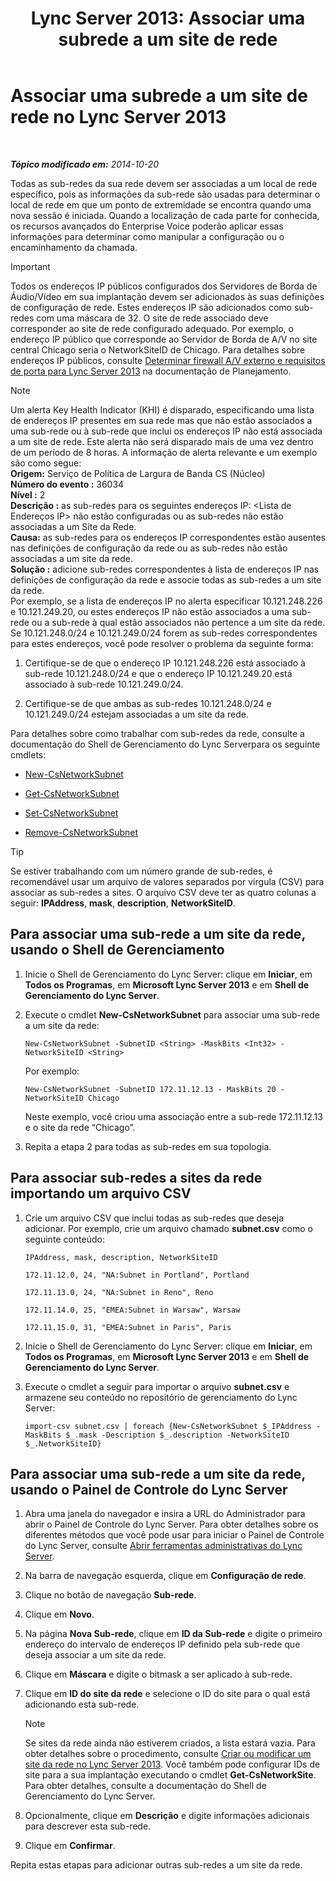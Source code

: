 ﻿---
title: 'Lync Server 2013: Associar uma subrede a um site de rede'
TOCTitle: Associar uma subrede a um site de rede
ms:assetid: aa69e3ac-542a-4ba1-9582-2e6bee29f633
ms:mtpsurl: https://technet.microsoft.com/pt-br/library/Gg412804(v=OCS.15)
ms:contentKeyID: 49307748
ms.date: 05/19/2016
mtps_version: v=OCS.15
ms.translationtype: HT
---

# Associar uma subrede a um site de rede no Lync Server 2013

 

_**Tópico modificado em:** 2014-10-20_

Todas as sub-redes da sua rede devem ser associadas a um local de rede específico, pois as informações da sub-rede são usadas para determinar o local de rede em que um ponto de extremidade se encontra quando uma nova sessão é iniciada. Quando a localização de cada parte for conhecida, os recursos avançados do Enterprise Voice poderão aplicar essas informações para determinar como manipular a configuração ou o encaminhamento da chamada.

> [!IMPORTANT]  
> Todos os endereços IP públicos configurados dos Servidores de Borda de Áudio/Vídeo em sua implantação devem ser adicionados às suas definições de configuração de rede. Estes endereços IP são adicionados como sub-redes com uma máscara de 32. O site de rede associado deve corresponder ao site de rede configurado adequado. Por exemplo, o endereço IP público que corresponde ao Servidor de Borda de A/V no site central Chicago seria o NetworkSiteID de Chicago. Para detalhes sobre endereços IP públicos, consulte <a href="lync-server-2013-determine-external-a-v-firewall-and-port-requirements.md">Determinar firewall A/V externo e requisitos de porta para Lync Server 2013</a> na documentação de Planejamento.

> [!NOTE]  
> Um alerta Key Health Indicator (KHI) é disparado, especificando uma lista de endereços IP presentes em sua rede mas que não estão associados a uma sub-rede ou à sub-rede que inclui os endereços IP não está associada a um site de rede. Este alerta não será disparado mais de uma vez dentro de um período de 8 horas. A informação de alerta relevante e um exemplo são como segue:<br /><strong>Origem:</strong> Serviço de Política de Largura de Banda CS (Núcleo)<br /><strong>Número do evento :</strong> 36034<br /><strong>Nível :</strong> 2<br /><strong>Descrição :</strong> as sub-redes para os seguintes endereços IP: &lt;Lista de Endereços IP&gt; não estão configuradas ou as sub-redes não estão associadas a um Site da Rede.<br /><strong>Causa:</strong> as sub-redes para os endereços IP correspondentes estão ausentes nas definições de configuração da rede ou as sub-redes não estão associadas a um site da rede.<br /><strong>Solução :</strong> adicione sub-redes correspondentes à lista de endereços IP nas definições de configuração da rede e associe todas as sub-redes a um site da rede.<br />Por exemplo, se a lista de endereços IP no alerta especificar 10.121.248.226 e 10.121.249.20, ou estes endereços IP não estão associados a uma sub-rede ou a sub-rede à qual estão associados não pertence a um site da rede. Se 10.121.248.0/24 e 10.121.249.0/24 forem as sub-redes correspondentes para estes endereços, você pode resolver o problema da seguinte forma:<ol>
> 
> <li><p>Certifique-se de que o endereço IP 10.121.248.226 está associado à sub-rede 10.121.248.0/24 e que o endereço IP 10.121.249.20 está associado à sub-rede 10.121.249.0/24.</p></li>
> 
> 
> <li><p>Certifique-se de que ambas as sub-redes 10.121.248.0/24 e 10.121.249.0/24 estejam associadas a um site da rede.</p></li></ol>


Para detalhes sobre como trabalhar com sub-redes da rede, consulte a documentação do Shell de Gerenciamento do Lync Serverpara os seguinte cmdlets:

  - [New-CsNetworkSubnet](https://docs.microsoft.com/en-us/powershell/module/skype/New-CsNetworkSubnet)

  - [Get-CsNetworkSubnet](https://docs.microsoft.com/en-us/powershell/module/skype/Get-CsNetworkSubnet)

  - [Set-CsNetworkSubnet](https://docs.microsoft.com/en-us/powershell/module/skype/Set-CsNetworkSubnet)

  - [Remove-CsNetworkSubnet](https://docs.microsoft.com/en-us/powershell/module/skype/Remove-CsNetworkSubnet)


> [!TIP]  
> Se estiver trabalhando com um número grande de sub-redes, é recomendável usar um arquivo de valores separados por vírgula (CSV) para associar as sub-redes a sites. O arquivo CSV deve ter as quatro colunas a seguir: <STRONG>IPAddress</STRONG>, <STRONG>mask</STRONG>, <STRONG>description</STRONG>, <STRONG>NetworkSiteID</STRONG>.



## Para associar uma sub-rede a um site da rede, usando o Shell de Gerenciamento

1.  Inicie o Shell de Gerenciamento do Lync Server: clique em **Iniciar**, em **Todos os Programas**, em **Microsoft Lync Server 2013** e em **Shell de Gerenciamento do Lync Server**.

2.  Execute o cmdlet **New-CsNetworkSubnet** para associar uma sub-rede a um site da rede:
    
        New-CsNetworkSubnet -SubnetID <String> -MaskBits <Int32> -NetworkSiteID <String>
    
    Por exemplo:
    
        New-CsNetworkSubnet -SubnetID 172.11.12.13 - MaskBits 20 -NetworkSiteID Chicago
    
    Neste exemplo, você criou uma associação entre a sub-rede 172.11.12.13 e o site da rede “Chicago”.

3.  Repita a etapa 2 para todas as sub-redes em sua topologia.

## Para associar sub-redes a sites da rede importando um arquivo CSV

1.  Crie um arquivo CSV que inclui todas as sub-redes que deseja adicionar. Por exemplo, crie um arquivo chamado **subnet.csv** como o seguinte conteúdo:
    
    `IPAddress, mask, description, NetworkSiteID`
    
    `172.11.12.0, 24, "NA:Subnet in Portland", Portland`
    
    `172.11.13.0, 24, "NA:Subnet in Reno", Reno`
    
    `172.11.14.0, 25, "EMEA:Subnet in Warsaw", Warsaw`
    
    `172.11.15.0, 31, "EMEA:Subnet in Paris", Paris`

2.  Inicie o Shell de Gerenciamento do Lync Server: clique em **Iniciar**, em **Todos os Programas**, em **Microsoft Lync Server 2013** e em **Shell de Gerenciamento do Lync Server**.

3.  Execute o cmdlet a seguir para importar o arquivo **subnet.csv** e armazene seu conteúdo no repositório de gerenciamento do Lync Server:
    
        import-csv subnet.csv | foreach {New-CsNetworkSubnet $_IPAddress -MaskBits $_.mask -Description $_.description -NetworkSiteID $_.NetworkSiteID}

## Para associar uma sub-rede a um site da rede, usando o Painel de Controle do Lync Server

1.  Abra uma janela do navegador e insira a URL do Administrador para abrir o Painel de Controle do Lync Server. Para obter detalhes sobre os diferentes métodos que você pode usar para iniciar o Painel de Controle do Lync Server, consulte [Abrir ferramentas administrativas do Lync Server](lync-server-2013-open-lync-server-administrative-tools.md).

2.  Na barra de navegação esquerda, clique em **Configuração de rede**.

3.  Clique no botão de navegação **Sub-rede**.

4.  Clique em **Novo**.

5.  Na página **Nova Sub-rede**, clique em **ID da Sub-rede** e digite o primeiro endereço do intervalo de endereços IP definido pela sub-rede que deseja associar a um site da rede.

6.  Clique em **Máscara** e digite o bitmask a ser aplicado à sub-rede.

7.  Clique em **ID do site da rede** e selecione o ID do site para o qual está adicionando esta sub-rede.
    
    > [!NOTE]  
    > Se sites da rede ainda não estiverem criados, a lista estará vazia. Para obter detalhes sobre o procedimento, consulte <a href="lync-server-2013-create-or-modify-a-network-site.md">Criar ou modificar um site da rede no Lync Server 2013</a>. Você também pode configurar IDs de site para a sua implantação executando o cmdlet <strong>Get-CsNetworkSite</strong>. Para obter detalhes, consulte a documentação do Shell de Gerenciamento do Lync Server.

8.  Opcionalmente, clique em **Descrição** e digite informações adicionais para descrever esta sub-rede.

9.  Clique em **Confirmar**.

Repita estas etapas para adicionar outras sub-redes a um site da rede.

